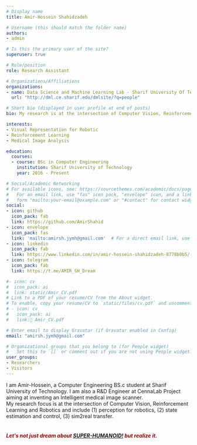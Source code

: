 ```yaml
---
# Display name
title: Amir-Hossein Shahidzadeh

# Username (this should match the folder name)
authors:
- admin

# Is this the primary user of the site?
superuser: true

# Role/position
role: Research Assistant

# Organizations/Affiliations
organizations:
- name: Data Science and Machine Learning Lab - Sharif University Of Technology
  url: "http://dml.ce.sharif.edu/dmlsite/?q=people"

# Short bio (displayed in user profile at end of posts)
bio: My research is at the intersection of Computer Vision, Reinforcement Learning and Robotics.

interests:
- Visual Representation for Robotic
- Reinforcement Learning
- Medical Image Analysis

education:
  courses:
  - course: BSc in Computer Engineering
    institution: Sharif University of Technology
    year: 2016 - Present

# Social/Academic Networking
# For available icons, see: https://sourcethemes.com/academic/docs/page-builder/#icons
#   For an email link, use "fas" icon pack, "envelope" icon, and a link in the
#   form "mailto:your-email@example.com" or "#contact" for contact widget.
social:
- icon: github
  icon_pack: fab
  link: https://github.com/AmirShahid
- icon: envelope
  icon_pack: fas
  link: 'mailto:amirsh.jymh@gmail.com'  # For a direct email link, use "mailto:test@example.org".
- icon: linkedin
  icon_pack: fab
  link: https://www.linkedin.com/in/amir-hossein-shahidzadeh-8778b0b5/
- icon: telegram
  icon_pack: fab
  link: https://t.me/AMIR_SH_Dream

#- icon: cv
#  icon_pack: ai
#  link: static/Amir_CV.pdf
# Link to a PDF of your resume/CV from the About widget.
# To enable, copy your resume/CV to `static/files/cv.pdf` and uncomment the lines below.
# - icon: cv
#   icon_pack: ai
#   link: َAmir_CV.pdf

# Enter email to display Gravatar (if Gravatar enabled in Config)
email: "amirsh.jymh@gmail.com"

# Organizational groups that you belong to (for People widget)
#   Set this to `[]` or comment out if you are not using People widget.
user_groups:
- Researchers
- Visitors
---
```


I am Amir-Hossein, a Computer Engineering BS.c student at Sharif University of Technology.
I am also a R&D Engineer at CennaLab Project aiming at inventing an Intelligent medical image scanner.
<br> 
My research focus is at the intersection of Computer Vision, Reinforcement Learning and Robotics and include 
(1) perception for robotics, (2) state estimation and control, (3) sim2real transfer. 
<br>
<br>
***<h4 style="color:#990000">Let's not just dream about <u><a href="https://www.youtube.com/watch?v=1y3XdwTa1cA">SUPER-HUMANOID!</a></u> but realize it.</h4>***
